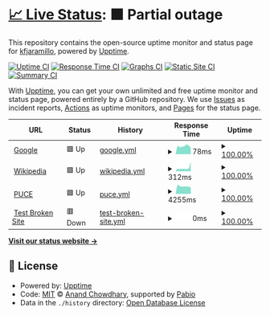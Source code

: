 # [📈 Live Status](https://kfjaramillo.github.io/Monitoreo1): <!--live status--> **🟧 Partial outage**

This repository contains the open-source uptime monitor and status page for [kfjaramillo](https://kfjaramillo.github.io/Monitoreo1), powered by [Upptime](https://github.com/upptime/upptime).

[![Uptime CI](https://github.com/kfjaramillo/Monitoreo1/workflows/Uptime%20CI/badge.svg)](https://github.com/kfjaramillo/Monitoreo1/actions?query=workflow%3A%22Uptime+CI%22)
[![Response Time CI](https://github.com/kfjaramillo/Monitoreo1/workflows/Response%20Time%20CI/badge.svg)](https://github.com/kfjaramillo/Monitoreo1/actions?query=workflow%3A%22Response+Time+CI%22)
[![Graphs CI](https://github.com/kfjaramillo/Monitoreo1/workflows/Graphs%20CI/badge.svg)](https://github.com/kfjaramillo/Monitoreo1/actions?query=workflow%3A%22Graphs+CI%22)
[![Static Site CI](https://github.com/kfjaramillo/Monitoreo1/workflows/Static%20Site%20CI/badge.svg)](https://github.com/kfjaramillo/Monitoreo1/actions?query=workflow%3A%22Static+Site+CI%22)
[![Summary CI](https://github.com/kfjaramillo/Monitoreo1/workflows/Summary%20CI/badge.svg)](https://github.com/kfjaramillo/Monitoreo1/actions?query=workflow%3A%22Summary+CI%22)

With [Upptime](https://upptime.js.org), you can get your own unlimited and free uptime monitor and status page, powered entirely by a GitHub repository. We use [Issues](https://github.com/kfjaramillo/Monitoreo1/issues) as incident reports, [Actions](https://github.com/kfjaramillo/Monitoreo1/actions) as uptime monitors, and [Pages](https://kfjaramillo.github.io/Monitoreo1) for the status page.

<!--start: status pages-->
<!-- This summary is generated by Upptime (https://github.com/upptime/upptime) -->
<!-- Do not edit this manually, your changes will be overwritten -->
<!-- prettier-ignore -->
| URL | Status | History | Response Time | Uptime |
| --- | ------ | ------- | ------------- | ------ |
| <img alt="" src="https://icons.duckduckgo.com/ip3/www.google.com.ico" height="13"> [Google](https://www.google.com) | 🟩 Up | [google.yml](https://github.com/kfjaramillo/Monitoreo1/commits/HEAD/history/google.yml) | <details><summary><img alt="Response time graph" src="./graphs/google/response-time-week.png" height="20"> 78ms</summary><br><a href="https://kfjaramillo.github.io/Monitoreo1/history/google"><img alt="Response time 120" src="https://img.shields.io/endpoint?url=https%3A%2F%2Fraw.githubusercontent.com%2Fkfjaramillo%2FMonitoreo1%2FHEAD%2Fapi%2Fgoogle%2Fresponse-time.json"></a><br><a href="https://kfjaramillo.github.io/Monitoreo1/history/google"><img alt="24-hour response time 0" src="https://img.shields.io/endpoint?url=https%3A%2F%2Fraw.githubusercontent.com%2Fkfjaramillo%2FMonitoreo1%2FHEAD%2Fapi%2Fgoogle%2Fresponse-time-day.json"></a><br><a href="https://kfjaramillo.github.io/Monitoreo1/history/google"><img alt="7-day response time 78" src="https://img.shields.io/endpoint?url=https%3A%2F%2Fraw.githubusercontent.com%2Fkfjaramillo%2FMonitoreo1%2FHEAD%2Fapi%2Fgoogle%2Fresponse-time-week.json"></a><br><a href="https://kfjaramillo.github.io/Monitoreo1/history/google"><img alt="30-day response time 111" src="https://img.shields.io/endpoint?url=https%3A%2F%2Fraw.githubusercontent.com%2Fkfjaramillo%2FMonitoreo1%2FHEAD%2Fapi%2Fgoogle%2Fresponse-time-month.json"></a><br><a href="https://kfjaramillo.github.io/Monitoreo1/history/google"><img alt="1-year response time 120" src="https://img.shields.io/endpoint?url=https%3A%2F%2Fraw.githubusercontent.com%2Fkfjaramillo%2FMonitoreo1%2FHEAD%2Fapi%2Fgoogle%2Fresponse-time-year.json"></a></details> | <details><summary><a href="https://kfjaramillo.github.io/Monitoreo1/history/google">100.00%</a></summary><a href="https://kfjaramillo.github.io/Monitoreo1/history/google"><img alt="All-time uptime 100.00%" src="https://img.shields.io/endpoint?url=https%3A%2F%2Fraw.githubusercontent.com%2Fkfjaramillo%2FMonitoreo1%2FHEAD%2Fapi%2Fgoogle%2Fuptime.json"></a><br><a href="https://kfjaramillo.github.io/Monitoreo1/history/google"><img alt="24-hour uptime 100.00%" src="https://img.shields.io/endpoint?url=https%3A%2F%2Fraw.githubusercontent.com%2Fkfjaramillo%2FMonitoreo1%2FHEAD%2Fapi%2Fgoogle%2Fuptime-day.json"></a><br><a href="https://kfjaramillo.github.io/Monitoreo1/history/google"><img alt="7-day uptime 100.00%" src="https://img.shields.io/endpoint?url=https%3A%2F%2Fraw.githubusercontent.com%2Fkfjaramillo%2FMonitoreo1%2FHEAD%2Fapi%2Fgoogle%2Fuptime-week.json"></a><br><a href="https://kfjaramillo.github.io/Monitoreo1/history/google"><img alt="30-day uptime 99.96%" src="https://img.shields.io/endpoint?url=https%3A%2F%2Fraw.githubusercontent.com%2Fkfjaramillo%2FMonitoreo1%2FHEAD%2Fapi%2Fgoogle%2Fuptime-month.json"></a><br><a href="https://kfjaramillo.github.io/Monitoreo1/history/google"><img alt="1-year uptime 100.00%" src="https://img.shields.io/endpoint?url=https%3A%2F%2Fraw.githubusercontent.com%2Fkfjaramillo%2FMonitoreo1%2FHEAD%2Fapi%2Fgoogle%2Fuptime-year.json"></a></details>
| <img alt="" src="https://icons.duckduckgo.com/ip3/en.wikipedia.org.ico" height="13"> [Wikipedia](https://en.wikipedia.org) | 🟩 Up | [wikipedia.yml](https://github.com/kfjaramillo/Monitoreo1/commits/HEAD/history/wikipedia.yml) | <details><summary><img alt="Response time graph" src="./graphs/wikipedia/response-time-week.png" height="20"> 312ms</summary><br><a href="https://kfjaramillo.github.io/Monitoreo1/history/wikipedia"><img alt="Response time 260" src="https://img.shields.io/endpoint?url=https%3A%2F%2Fraw.githubusercontent.com%2Fkfjaramillo%2FMonitoreo1%2FHEAD%2Fapi%2Fwikipedia%2Fresponse-time.json"></a><br><a href="https://kfjaramillo.github.io/Monitoreo1/history/wikipedia"><img alt="24-hour response time 0" src="https://img.shields.io/endpoint?url=https%3A%2F%2Fraw.githubusercontent.com%2Fkfjaramillo%2FMonitoreo1%2FHEAD%2Fapi%2Fwikipedia%2Fresponse-time-day.json"></a><br><a href="https://kfjaramillo.github.io/Monitoreo1/history/wikipedia"><img alt="7-day response time 312" src="https://img.shields.io/endpoint?url=https%3A%2F%2Fraw.githubusercontent.com%2Fkfjaramillo%2FMonitoreo1%2FHEAD%2Fapi%2Fwikipedia%2Fresponse-time-week.json"></a><br><a href="https://kfjaramillo.github.io/Monitoreo1/history/wikipedia"><img alt="30-day response time 267" src="https://img.shields.io/endpoint?url=https%3A%2F%2Fraw.githubusercontent.com%2Fkfjaramillo%2FMonitoreo1%2FHEAD%2Fapi%2Fwikipedia%2Fresponse-time-month.json"></a><br><a href="https://kfjaramillo.github.io/Monitoreo1/history/wikipedia"><img alt="1-year response time 260" src="https://img.shields.io/endpoint?url=https%3A%2F%2Fraw.githubusercontent.com%2Fkfjaramillo%2FMonitoreo1%2FHEAD%2Fapi%2Fwikipedia%2Fresponse-time-year.json"></a></details> | <details><summary><a href="https://kfjaramillo.github.io/Monitoreo1/history/wikipedia">100.00%</a></summary><a href="https://kfjaramillo.github.io/Monitoreo1/history/wikipedia"><img alt="All-time uptime 100.00%" src="https://img.shields.io/endpoint?url=https%3A%2F%2Fraw.githubusercontent.com%2Fkfjaramillo%2FMonitoreo1%2FHEAD%2Fapi%2Fwikipedia%2Fuptime.json"></a><br><a href="https://kfjaramillo.github.io/Monitoreo1/history/wikipedia"><img alt="24-hour uptime 100.00%" src="https://img.shields.io/endpoint?url=https%3A%2F%2Fraw.githubusercontent.com%2Fkfjaramillo%2FMonitoreo1%2FHEAD%2Fapi%2Fwikipedia%2Fuptime-day.json"></a><br><a href="https://kfjaramillo.github.io/Monitoreo1/history/wikipedia"><img alt="7-day uptime 100.00%" src="https://img.shields.io/endpoint?url=https%3A%2F%2Fraw.githubusercontent.com%2Fkfjaramillo%2FMonitoreo1%2FHEAD%2Fapi%2Fwikipedia%2Fuptime-week.json"></a><br><a href="https://kfjaramillo.github.io/Monitoreo1/history/wikipedia"><img alt="30-day uptime 100.00%" src="https://img.shields.io/endpoint?url=https%3A%2F%2Fraw.githubusercontent.com%2Fkfjaramillo%2FMonitoreo1%2FHEAD%2Fapi%2Fwikipedia%2Fuptime-month.json"></a><br><a href="https://kfjaramillo.github.io/Monitoreo1/history/wikipedia"><img alt="1-year uptime 100.00%" src="https://img.shields.io/endpoint?url=https%3A%2F%2Fraw.githubusercontent.com%2Fkfjaramillo%2FMonitoreo1%2FHEAD%2Fapi%2Fwikipedia%2Fuptime-year.json"></a></details>
| <img alt="" src="https://icons.duckduckgo.com/ip3/www.puce.edu.ec.ico" height="13"> [PUCE](https://www.puce.edu.ec) | 🟩 Up | [puce.yml](https://github.com/kfjaramillo/Monitoreo1/commits/HEAD/history/puce.yml) | <details><summary><img alt="Response time graph" src="./graphs/puce/response-time-week.png" height="20"> 4255ms</summary><br><a href="https://kfjaramillo.github.io/Monitoreo1/history/puce"><img alt="Response time 4534" src="https://img.shields.io/endpoint?url=https%3A%2F%2Fraw.githubusercontent.com%2Fkfjaramillo%2FMonitoreo1%2FHEAD%2Fapi%2Fpuce%2Fresponse-time.json"></a><br><a href="https://kfjaramillo.github.io/Monitoreo1/history/puce"><img alt="24-hour response time 0" src="https://img.shields.io/endpoint?url=https%3A%2F%2Fraw.githubusercontent.com%2Fkfjaramillo%2FMonitoreo1%2FHEAD%2Fapi%2Fpuce%2Fresponse-time-day.json"></a><br><a href="https://kfjaramillo.github.io/Monitoreo1/history/puce"><img alt="7-day response time 4255" src="https://img.shields.io/endpoint?url=https%3A%2F%2Fraw.githubusercontent.com%2Fkfjaramillo%2FMonitoreo1%2FHEAD%2Fapi%2Fpuce%2Fresponse-time-week.json"></a><br><a href="https://kfjaramillo.github.io/Monitoreo1/history/puce"><img alt="30-day response time 4494" src="https://img.shields.io/endpoint?url=https%3A%2F%2Fraw.githubusercontent.com%2Fkfjaramillo%2FMonitoreo1%2FHEAD%2Fapi%2Fpuce%2Fresponse-time-month.json"></a><br><a href="https://kfjaramillo.github.io/Monitoreo1/history/puce"><img alt="1-year response time 4534" src="https://img.shields.io/endpoint?url=https%3A%2F%2Fraw.githubusercontent.com%2Fkfjaramillo%2FMonitoreo1%2FHEAD%2Fapi%2Fpuce%2Fresponse-time-year.json"></a></details> | <details><summary><a href="https://kfjaramillo.github.io/Monitoreo1/history/puce">100.00%</a></summary><a href="https://kfjaramillo.github.io/Monitoreo1/history/puce"><img alt="All-time uptime 99.50%" src="https://img.shields.io/endpoint?url=https%3A%2F%2Fraw.githubusercontent.com%2Fkfjaramillo%2FMonitoreo1%2FHEAD%2Fapi%2Fpuce%2Fuptime.json"></a><br><a href="https://kfjaramillo.github.io/Monitoreo1/history/puce"><img alt="24-hour uptime 100.00%" src="https://img.shields.io/endpoint?url=https%3A%2F%2Fraw.githubusercontent.com%2Fkfjaramillo%2FMonitoreo1%2FHEAD%2Fapi%2Fpuce%2Fuptime-day.json"></a><br><a href="https://kfjaramillo.github.io/Monitoreo1/history/puce"><img alt="7-day uptime 100.00%" src="https://img.shields.io/endpoint?url=https%3A%2F%2Fraw.githubusercontent.com%2Fkfjaramillo%2FMonitoreo1%2FHEAD%2Fapi%2Fpuce%2Fuptime-week.json"></a><br><a href="https://kfjaramillo.github.io/Monitoreo1/history/puce"><img alt="30-day uptime 99.42%" src="https://img.shields.io/endpoint?url=https%3A%2F%2Fraw.githubusercontent.com%2Fkfjaramillo%2FMonitoreo1%2FHEAD%2Fapi%2Fpuce%2Fuptime-month.json"></a><br><a href="https://kfjaramillo.github.io/Monitoreo1/history/puce"><img alt="1-year uptime 99.50%" src="https://img.shields.io/endpoint?url=https%3A%2F%2Fraw.githubusercontent.com%2Fkfjaramillo%2FMonitoreo1%2FHEAD%2Fapi%2Fpuce%2Fuptime-year.json"></a></details>
| <img alt="" src="https://icons.duckduckgo.com/ip3/estesitionoexiste.koj.co.ico" height="13"> [Test Broken Site](https://estesitionoexiste.koj.co) | 🟥 Down | [test-broken-site.yml](https://github.com/kfjaramillo/Monitoreo1/commits/HEAD/history/test-broken-site.yml) | <details><summary><img alt="Response time graph" src="./graphs/test-broken-site/response-time-week.png" height="20"> 0ms</summary><br><a href="https://kfjaramillo.github.io/Monitoreo1/history/test-broken-site"><img alt="Response time 0" src="https://img.shields.io/endpoint?url=https%3A%2F%2Fraw.githubusercontent.com%2Fkfjaramillo%2FMonitoreo1%2FHEAD%2Fapi%2Ftest-broken-site%2Fresponse-time.json"></a><br><a href="https://kfjaramillo.github.io/Monitoreo1/history/test-broken-site"><img alt="24-hour response time 0" src="https://img.shields.io/endpoint?url=https%3A%2F%2Fraw.githubusercontent.com%2Fkfjaramillo%2FMonitoreo1%2FHEAD%2Fapi%2Ftest-broken-site%2Fresponse-time-day.json"></a><br><a href="https://kfjaramillo.github.io/Monitoreo1/history/test-broken-site"><img alt="7-day response time 0" src="https://img.shields.io/endpoint?url=https%3A%2F%2Fraw.githubusercontent.com%2Fkfjaramillo%2FMonitoreo1%2FHEAD%2Fapi%2Ftest-broken-site%2Fresponse-time-week.json"></a><br><a href="https://kfjaramillo.github.io/Monitoreo1/history/test-broken-site"><img alt="30-day response time 0" src="https://img.shields.io/endpoint?url=https%3A%2F%2Fraw.githubusercontent.com%2Fkfjaramillo%2FMonitoreo1%2FHEAD%2Fapi%2Ftest-broken-site%2Fresponse-time-month.json"></a><br><a href="https://kfjaramillo.github.io/Monitoreo1/history/test-broken-site"><img alt="1-year response time 0" src="https://img.shields.io/endpoint?url=https%3A%2F%2Fraw.githubusercontent.com%2Fkfjaramillo%2FMonitoreo1%2FHEAD%2Fapi%2Ftest-broken-site%2Fresponse-time-year.json"></a></details> | <details><summary><a href="https://kfjaramillo.github.io/Monitoreo1/history/test-broken-site">100.00%</a></summary><a href="https://kfjaramillo.github.io/Monitoreo1/history/test-broken-site"><img alt="All-time uptime 100.00%" src="https://img.shields.io/endpoint?url=https%3A%2F%2Fraw.githubusercontent.com%2Fkfjaramillo%2FMonitoreo1%2FHEAD%2Fapi%2Ftest-broken-site%2Fuptime.json"></a><br><a href="https://kfjaramillo.github.io/Monitoreo1/history/test-broken-site"><img alt="24-hour uptime 100.00%" src="https://img.shields.io/endpoint?url=https%3A%2F%2Fraw.githubusercontent.com%2Fkfjaramillo%2FMonitoreo1%2FHEAD%2Fapi%2Ftest-broken-site%2Fuptime-day.json"></a><br><a href="https://kfjaramillo.github.io/Monitoreo1/history/test-broken-site"><img alt="7-day uptime 100.00%" src="https://img.shields.io/endpoint?url=https%3A%2F%2Fraw.githubusercontent.com%2Fkfjaramillo%2FMonitoreo1%2FHEAD%2Fapi%2Ftest-broken-site%2Fuptime-week.json"></a><br><a href="https://kfjaramillo.github.io/Monitoreo1/history/test-broken-site"><img alt="30-day uptime 100.00%" src="https://img.shields.io/endpoint?url=https%3A%2F%2Fraw.githubusercontent.com%2Fkfjaramillo%2FMonitoreo1%2FHEAD%2Fapi%2Ftest-broken-site%2Fuptime-month.json"></a><br><a href="https://kfjaramillo.github.io/Monitoreo1/history/test-broken-site"><img alt="1-year uptime 100.00%" src="https://img.shields.io/endpoint?url=https%3A%2F%2Fraw.githubusercontent.com%2Fkfjaramillo%2FMonitoreo1%2FHEAD%2Fapi%2Ftest-broken-site%2Fuptime-year.json"></a></details>

<!--end: status pages-->

[**Visit our status website →**](https://kfjaramillo.github.io/Monitoreo1)

## 📄 License

- Powered by: [Upptime](https://github.com/upptime/upptime)
- Code: [MIT](./LICENSE) © [Anand Chowdhary](https://anandchowdhary.com), supported by [Pabio](https://pabio.com)
- Data in the `./history` directory: [Open Database License](https://opendatacommons.org/licenses/odbl/1-0/)
